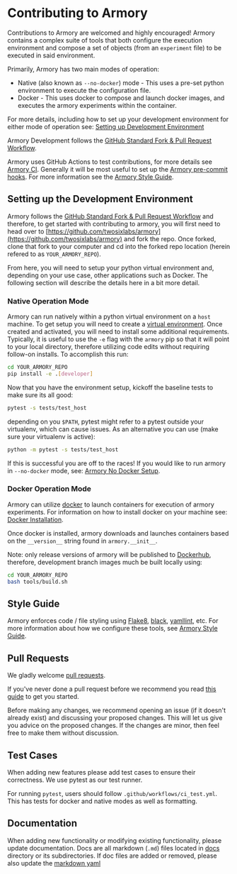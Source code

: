 Contributing to Armory
======================
Contributions to Armory are welcomed and highly encouraged!  Armory contains a complex suite of tools that both configure the execution
environment and compose a set of objects (from an `experiment` file) to be executed in said environment.

Primarily, Armory has two main modes of operation:
  - Native (also known as `--no-docker`) mode - This uses a pre-set python environment to execute the configuration file.
  - Docker - This uses docker to compose and launch docker images, and executes the armory experiments
    within the container.

For more details, including how to set up your development environment for either mode of operation see: [Setting up Development Environment](#Setting-up-the-Development-Environment)

Armory Development follows the [GitHub Standard Fork & Pull Request Workflow](https://gist.github.com/Chaser324/ce0505fbed06b947d962).

Armory uses GitHub Actions to test contributions, for more details see [Armory CI](/.github/ci_test.yml).  Generally it will be most
useful to set up the [Armory pre-commit hooks](/tools/pre-commit.sh).  For more information see the [Armory Style Guide](/docs/style.md).

## Setting up the Development Environment
Armory follows the [GitHub Standard Fork & Pull Request Workflow](https://gist.github.com/Chaser324/ce0505fbed06b947d962) and therefore, to
get started with contributing to armory, you will first need to head over to [https://github.com/twosixlabs/armory](https://github.com/twosixlabs/armory)
and fork the repo.  Once forked, clone that fork to your computer and cd into the forked repo location (herein refered to as `YOUR_ARMORY_REPO`).

From here, you will need to setup your python virtual environment and, depending on your use case, other applications such as Docker.  The following
section will describe the details here in a bit more detail.

### Native Operation Mode
Armory can run natively within a python virtual environment on a `host` machine. To get setup you will need to
create a [virtual environment](https://docs.python.org/3/library/venv.html).  Once created and activated, you will need
to install some additional requirements.  Typically, it is useful to use the `-e` flag with the `armory` pip so that it
will point to your local directory, therefore utilizing code edits without requiring follow-on installs.  To accomplish
this run:
```bash
cd YOUR_ARMORY_REPO
pip install -e .[developer]
```
Now that you have the environment setup, kickoff the baseline tests to make sure its all good:
```bash
pytest -s tests/test_host
```
depending on you `$PATH`, pytest might refer to a pytest outside your virtualenv, which can cause issues.  As
an alternative you can use (make sure your virtualenv is active):
```bash
python -m pytest -s tests/test_host
```

If this is successful you are off to the races!  If you would like to run armory in `--no-docker` mode, see:
[Armory No Docker Setup](/docs/no_docker_mode.md).

### Docker Operation Mode
Armory can utilize [docker](https://www.docker.com/) to launch containers for execution of armory experiments.
For information on how to install docker on your machine see: [Docker Installation](https://docs.docker.com/get-docker/).

Once docker is installed, armory downloads and launches containers based on the `__version__` string found in `armory.__init__`.

Note: only release versions of armory will be published to [Dockerhub](https://hub.docker.com/), therefore,
development branch images much be built locally using:
```bash
cd YOUR_ARMORY_REPO
bash tools/build.sh
```

## Style Guide
Armory enforces code / file styling using [Flake8](https://flake8.pycqa.org/), [black](https://github.com/psf/black),
[yamllint](https://yamllint.readthedocs.io/en/stable/), etc.  For more information about
how we configure these tools, see [Armory Style Guide](/docs/style.md).

## Pull Requests

We gladly welcome [pull requests](
https://help.github.com/articles/about-pull-requests/).

If you've never done a pull request before we recommend you read
[this guide](http://blog.davidecoppola.com/2016/11/howto-contribute-to-open-source-project-on-github/)
to get you started.

Before making any changes, we recommend opening an issue (if it
doesn't already exist) and discussing your proposed changes. This will
let us give you advice on the proposed changes. If the changes are
minor, then feel free to make them without discussion.

## Test Cases
When adding new features please add test cases to ensure their correctness. We use
pytest as our test runner.

For running `pytest`, users should follow `.github/workflows/ci_test.yml`.
This has tests for docker and native modes as well as formatting.

## Documentation
When adding new functionality or modifying existing functionality, please update documentation.
Docs are all markdown (`.md`) files located in [docs](/docs/) directory or its subdirectories.
If doc files are added or removed, please also update the [markdown yaml](/mkdocs.yml)
